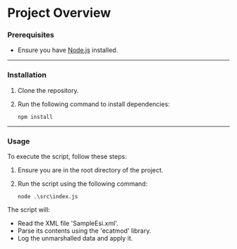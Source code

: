 # Project Overview

### Prerequisites
- Ensure you have [Node.js](https://nodejs.org/) installed.

---

### Installation
1. Clone the repository.
2. Run the following command to install dependencies:

   ```
   npm install
   ```

---
### Usage

To execute the script, follow these steps:

1. Ensure you are in the root directory of the project.  
2. Run the script using the following command:

   ```
   node .\src\index.js
   ```

The script will:  
- Read the XML file 'SampleEsi.xml'.  
- Parse its contents using the 'ecatmod' library.  
- Log the unmarshalled data and apply it.
